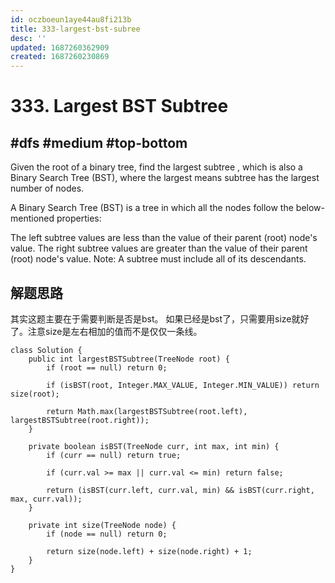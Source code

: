 ```yaml
---
id: oczboeun1aye44au8fi213b
title: 333-largest-bst-subree
desc: ''
updated: 1687260362909
created: 1687260230869
---
```

# 333. Largest BST Subtree

## #dfs #medium #top-bottom

Given the root of a binary tree, find the largest 
subtree
, which is also a Binary Search Tree (BST), where the largest means subtree has the largest number of nodes.

A Binary Search Tree (BST) is a tree in which all the nodes follow the below-mentioned properties:

The left subtree values are less than the value of their parent (root) node's value.
The right subtree values are greater than the value of their parent (root) node's value.
Note: A subtree must include all of its descendants.

## 解题思路

其实这题主要在于需要判断是否是bst。 如果已经是bst了，只需要用size就好了。注意size是左右相加的值而不是仅仅一条线。

```
class Solution {
    public int largestBSTSubtree(TreeNode root) {
        if (root == null) return 0;

        if (isBST(root, Integer.MAX_VALUE, Integer.MIN_VALUE)) return size(root);

        return Math.max(largestBSTSubtree(root.left), largestBSTSubtree(root.right));
    }

    private boolean isBST(TreeNode curr, int max, int min) {
        if (curr == null) return true;

        if (curr.val >= max || curr.val <= min) return false;

        return (isBST(curr.left, curr.val, min) && isBST(curr.right, max, curr.val));
    }

    private int size(TreeNode node) {
        if (node == null) return 0;

        return size(node.left) + size(node.right) + 1;
    }
}
```